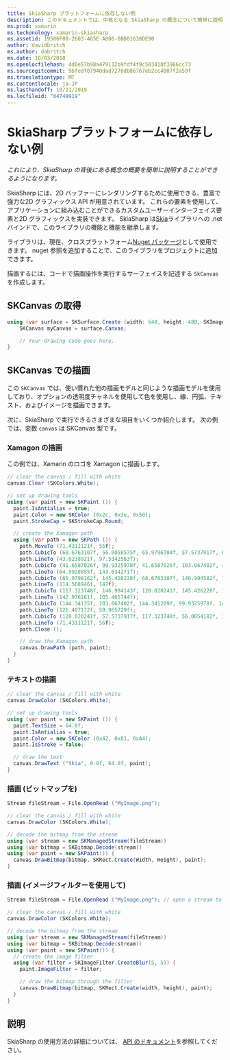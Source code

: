 ```yaml
---
title: SkiaSharp プラットフォームに依存しない例
description: このドキュメントでは、中核となる SkiaSharp の概念について簡単に説明します。 特に、SKCanvas での取得と描画について説明します。
ms.prod: xamarin
ms.techonology: xamarin-skiasharp
ms.assetid: 19506F08-2603-465E-A806-6BD01638DE90
author: davidbritch
ms.author: dabritch
ms.date: 10/03/2018
ms.openlocfilehash: 4d0e57b98a479112b9fdf4f9c503418f3966cc73
ms.sourcegitcommit: 9bfedf07940dad7270db86767eb2cc4007f2a59f
ms.translationtype: MT
ms.contentlocale: ja-JP
ms.lasthandoff: 10/21/2019
ms.locfileid: "64749919"
---
```

# <a name="skiasharp-platform-independent-examples"></a>SkiaSharp プラットフォームに依存しない例

_これにより、SkiaSharp の背後にある概念の概要を簡単に説明することができるようになります。_

SkiaSharp には、2D バッファーにレンダリングするために使用できる、豊富で強力な2D グラフィックス API が用意されています。  これらの要素を使用して、アプリケーションに組み込むことができるカスタムユーザーインターフェイス要素と2D グラフィックスを実装できます。 SkiaSharp は[Skia](https://skia.org)ライブラリへの .net バインドで、このライブラリの機能と機能を継承します。

ライブラリは、現在、クロスプラットフォーム[Nuget パッケージ](https://www.nuget.org/packages/SkiaSharp)として使用できます。 nuget 参照を追加することで、このライブラリをプロジェクトに追加できます。

描画するには、コードで描画操作を実行するサーフェイスを記述する `SkCanvas` を作成します。

## <a name="obtaining-an-skcanvas"></a>SKCanvas の取得

```csharp
using (var surface = SKSurface.Create (width: 640, height: 480, SKImageInfo.PlatformColorType, SKAlphaType.Premul)) {
    SKCanvas myCanvas = surface.Canvas;

    // Your drawing code goes here.
}
```

## <a name="drawing-on-skcanvas"></a>SKCanvas での描画

この `SKCanvas` では、使い慣れた他の描画モデルと同じような描画モデルを使用しており、オプションの透明度チャネルを使用して色を使用し、線、円弧、テキスト、およびイメージを描画できます。

次に、SkiaSharp で実行できるさまざまな項目をいくつか紹介します。  次の例では、変数 `canvas` は SKCanvas 型です。

### <a name="drawing-xamagon"></a>Xamagon の描画

この例では、Xamarin のロゴを Xamagon に描画します。

```csharp
// clear the canvas / fill with white
canvas.Clear (SKColors.White);

// set up drawing tools
using (var paint = new SKPaint ()) {
  paint.IsAntialias = true;
  paint.Color = new SKColor (0x2c, 0x3e, 0x50);
  paint.StrokeCap = SKStrokeCap.Round;

  // create the Xamagon path
  using (var path = new SKPath ()) {
    path.MoveTo (71.4311121f, 56f);
    path.CubicTo (68.6763107f, 56.0058575f, 65.9796704f, 57.5737917f, 64.5928855f, 59.965729f);
    path.LineTo (43.0238921f, 97.5342563f);
    path.CubicTo (41.6587026f, 99.9325978f, 41.6587026f, 103.067402f, 43.0238921f, 105.465744f);
    path.LineTo (64.5928855f, 143.034271f);
    path.CubicTo (65.9798162f, 145.426228f, 68.6763107f, 146.994582f, 71.4311121f, 147f);
    path.LineTo (114.568946f, 147f);
    path.CubicTo (117.323748f, 146.994143f, 120.020241f, 145.426228f, 121.407172f, 143.034271f);
    path.LineTo (142.976161f, 105.465744f);
    path.CubicTo (144.34135f, 103.067402f, 144.341209f, 99.9325978f, 142.976161f, 97.5342563f);
    path.LineTo (121.407172f, 59.965729f);
    path.CubicTo (120.020241f, 57.5737917f, 117.323748f, 56.0054182f, 114.568946f, 56f);
    path.LineTo (71.4311121f, 56f);
    path.Close ();

    // draw the Xamagon path
    canvas.DrawPath (path, paint);
  }
}
```

### <a name="drawing-text"></a>テキストの描画

```csharp
// clear the canvas / fill with white
canvas.DrawColor (SKColors.White);

// set up drawing tools
using (var paint = new SKPaint ()) {
  paint.TextSize = 64.0f;
  paint.IsAntialias = true;
  paint.Color = new SKColor (0x42, 0x81, 0xA4);
  paint.IsStroke = false;

  // draw the text
  canvas.DrawText ("Skia", 0.0f, 64.0f, paint);
}
```

### <a name="drawing-bitmaps"></a>描画 (ビットマップを)

```csharp
Stream fileStream = File.OpenRead ("MyImage.png");

// clear the canvas / fill with white
canvas.DrawColor (SKColors.White);

// decode the bitmap from the stream
using (var stream = new SKManagedStream(fileStream))
using (var bitmap = SKBitmap.Decode(stream))
using (var paint = new SKPaint()) {
  canvas.DrawBitmap(bitmap, SKRect.Create(Width, Height), paint);
}
```

### <a name="drawing-with-image-filters"></a>描画 (イメージフィルターを使用して)

```csharp
Stream fileStream = File.OpenRead ("MyImage.png"); // open a stream to an image file

// clear the canvas / fill with white
canvas.DrawColor (SKColors.White);

// decode the bitmap from the stream
using (var stream = new SKManagedStream(fileStream))
using (var bitmap = SKBitmap.Decode(stream))
using (var paint = new SKPaint()) {
  // create the image filter
  using (var filter = SKImageFilter.CreateBlur(5, 5)) {
    paint.ImageFilter = filter;

    // draw the bitmap through the filter
    canvas.DrawBitmap(bitmap, SKRect.Create(width, height), paint);
  }
}
```

## <a name="more-information"></a>説明

SkiaSharp の使用方法の詳細については、 [API のドキュメント](https://docs.microsoft.com/dotnet/api/skiasharp)を参照してください。
